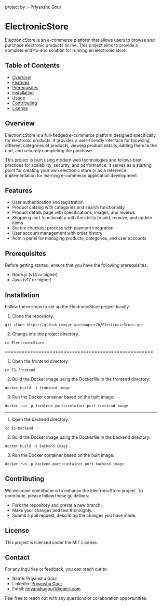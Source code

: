 project by :- Priyanshu Gour

# ElectronicStore

ElectronicStore is an e-commerce platform that allows users to browse and purchase electronic products online. This project aims to provide a complete end-to-end solution for running an electronic store.

## Table of Contents

- [Overview](#overview)
- [Features](#features)
- [Prerequisites](#prerequisites)
- [Installation](#installation)
- [Usage](#usage)
- [Contributing](#contributing)
- [License](#license)

## Overview

ElectronicStore is a full-fledged e-commerce platform designed specifically for electronic products. It provides a user-friendly interface for browsing different categories of products, viewing product details, adding them to the cart, and securely completing the purchase.

This project is built using modern web technologies and follows best practices for scalability, security, and performance. It serves as a starting point for creating your own electronic store or as a reference implementation for learning e-commerce application development.

## Features

- User authentication and registration
- Product catalog with categories and search functionality
- Product details page with specifications, images, and reviews
- Shopping cart functionality with the ability to add, remove, and update items
- Secure checkout process with payment integration
- User account management with order history
- Admin panel for managing products, categories, and user accounts

## Prerequisites

Before getting started, ensure that you have the following prerequisites:

- Node.js (v14 or higher)
- Java (v17 or higher)

## Installation

Follow these steps to set up the ElectronicStore project locally:

1. Clone the repository.
```git
git clone https://github.com/priyanshugour70/ElectronicStore.git
```

2. Change into the project directory.
```
cd ElectronicStore
```

=====================================================
1. Open the frontend directory:
```
cd ES-frontend
```

2. Build the Docker image using the Dockerfile in the frontend directory:
```
docker build -t frontend-image .
```

3. Run the Docker container based on the built image:
```
docker run -p frontend-port:container-port frontend-image
```
-----------------------------------------------------
1. Open the backend directory:
```
cd ES-backend
```

2. Build the Docker image using the Dockerfile in the backend directory:
```
docker build -t backend-image .
```

3. Run the Docker container based on the built image:
```
docker run -p backend-port:container-port backend-image
```



## Contributing

We welcome contributions to enhance the ElectronicStore project. To contribute, please follow these guidelines:

- Fork the repository and create a new branch.
- Make your changes and test thoroughly.
- Submit a pull request, describing the changes you have made.



## License

This project is licensed under the MIT License.


## Contact

For any inquiries or feedback, you can reach out to:

- Name: Priyanshu Gour
- LinkedIn: [Priyanshu Gour](https://www.linkedin.com/in/priyanshugour70/)
- Email: priyanshugour1@gamil.com

Feel free to reach out with any questions or collaboration opportunities.